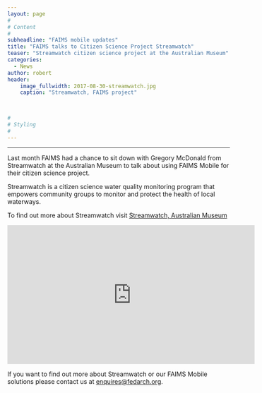 ```yaml
---
layout: page
#
# Content
#
subheadline: "FAIMS mobile updates"
title: "FAIMS talks to Citizen Science Project Streamwatch"
teaser: "Streamwatch citizen science project at the Australian Museum"
categories:
  - News
author: robert
header:
    image_fullwidth: 2017-08-30-streamwatch.jpg
    caption: "Streamwatch, FAIMS project" 
    


#
# Styling
#
---
```


<hr/>

Last month FAIMS had a chance to sit down with Gregory McDonald from Streamwatch at the Australian Museum to talk about using FAIMS Mobile for their citizen science project.

Streamwatch is a citizen science water quality monitoring program that empowers community groups to monitor and protect the health of local waterways.

To find out more about Streamwatch visit [Streamwatch, Australian Museum](https://australianmuseum.net.au/streamwatch) 

<iframe width="560" height="315" src="https://www.youtube.com/embed/twCStFgKbcU" frameborder="0" allowfullscreen></iframe>

If you want to find out more about Streamwatch or our FAIMS Mobile solutions please contact us at enquires@fedarch.org.
